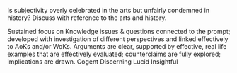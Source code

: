 
Is subjectivity overly celebrated in the arts but unfairly condemned in history? Discuss with reference to the arts and history.


Sustained focus on Knowledge issues & questions connected to the prompt; developed with investigation of different perspectives and linked effectively to AoKs and/or WoKs. Arguments are clear, supported by effective, real life examples that are effectively evaluated;
counterclaims are fully
explored; implications
are drawn.
Cogent
Discerning
Lucid
Insightful


